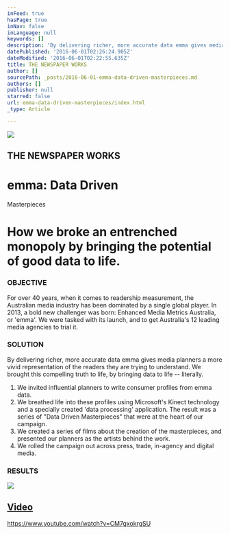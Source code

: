 ```yaml
---
inFeed: true
hasPage: true
inNav: false
inLanguage: null
keywords: []
description: 'By delivering richer, more accurate data emma gives media planners a more vivid representation of the readers they are trying to understand. We brought this compelling truth to life, by bringing data to life – literally.'
datePublished: '2016-06-01T02:26:24.905Z'
dateModified: '2016-06-01T02:22:55.635Z'
title: THE NEWSPAPER WORKS
author: []
sourcePath: _posts/2016-06-01-emma-data-driven-masterpieces.md
authors: []
publisher: null
starred: false
url: emma-data-driven-masterpieces/index.html
_type: Article

---
```

![](https://the-grid-user-content.s3-us-west-2.amazonaws.com/59b3f37b-85e2-4d00-851d-68cc06621868.jpg)

## THE NEWSPAPER WORKS

# emma: Data Driven  
Masterpieces

# How we broke an entrenched monopoly by bringing the potential of good data to life.

### OBJECTIVE

For over 40 years, when it comes to readership measurement, the Australian media industry has been dominated by a single global player. In 2013, a bold new challenger was born: Enhanced Media Metrics Australia, or 'emma'. We were tasked with its launch, and to get Australia's 12 leading media agencies to trial it.

### SOLUTION

By delivering richer, more accurate data emma gives media planners a more vivid representation of the readers they are trying to understand. We brought this compelling truth to life, by bringing data to life -- literally.

1. We invited influential planners to write consumer profiles from emma data.
2. We breathed life into these profiles using Microsoft's Kinect technology and a specially created 'data processing' application. The result was a series of "Data Driven Masterpieces" that were at the heart of our campaign.
3. We created a series of films about the creation of the masterpieces, and presented our planners as the artists behind the work.
4. We rolled the campaign out across press, trade, in-agency and digital media.

### RESULTS
![](https://imgflo.herokuapp.com/graph/vahj1ThiexotieMo/2196d0c6755e06467cca1ab86a26b8e2/passthrough.png?height=200&input=https%3A%2F%2Fs3-us-west-2.amazonaws.com%2Fthe-grid-img%2Fp%2F74db2f2feb2f440c733ee0f5a73cee9b31a0fd2d.png&width=701)

## [Video][0]

https://www.youtube.com/watch?v=CM7gxokrgSU

[0]: https://www.youtube.com/watch?v=CM7gxokrgSU